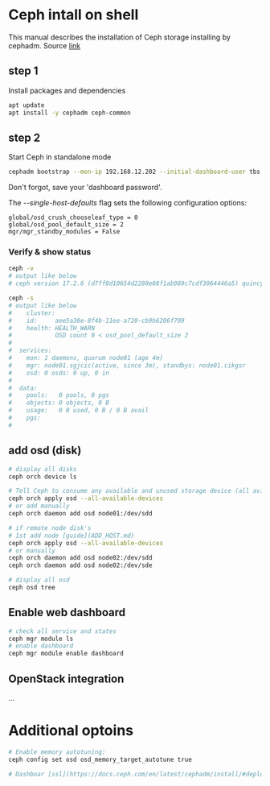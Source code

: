 # Ceph intall on shell
This manual describes the installation of Ceph storage installing by cephadm.
Source [link](https://docs.ceph.com/en/latest/cephadm/install)

## step 1
Install packages and dependencies
```bash
apt update
apt install -y cephadm ceph-common
```

## step 2
Start Ceph in standalone mode
```bash
cephadm bootstrap --mon-ip 192.168.12.202 --initial-dashboard-user tbs --initial-dashboard-password P@ssw0rd --dashboard-password-noupdate --cluster-network 192.168.12.0/24 --single-host-defaults >> ceph_installation.log 2>&1 
```
Don't forgot, save your 'dashboard password'. 

The _--single-host-defaults_ flag sets the following configuration options:
```
global/osd_crush_chooseleaf_type = 0
global/osd_pool_default_size = 2
mgr/mgr_standby_modules = False
```

### Verify & show status
```bash
ceph -v
# output like below
# ceph version 17.2.6 (d7ff0d10654d2280e08f1ab989c7cdf3064446a5) quincy (stable)

ceph -s
# output like below
#    cluster:
#    id:     aee5a38e-8f4b-11ee-a720-cb9b6206f709
#    health: HEALTH_WARN
#            OSD count 0 < osd_pool_default_size 2
# 
#  services:
#    mon: 1 daemons, quorum node01 (age 4m)
#    mgr: node01.sgjcic(active, since 3m), standbys: node01.cikgsr
#    osd: 0 osds: 0 up, 0 in
# 
#  data:
#    pools:   0 pools, 0 pgs
#    objects: 0 objects, 0 B
#    usage:   0 B used, 0 B / 0 B avail
#    pgs:     
#
```

## add osd (disk)

```bash
# display all disks
ceph orch device ls

# Tell Ceph to consume any available and unused storage device (all avialable disks join to cluster)
ceph orch apply osd --all-available-devices
# or add manually
ceph orch daemon add osd node01:/dev/sdd

# if remote node disk's 
# 1st add node [guide](ADD_HOST.md)
ceph orch apply osd --all-available-devices
# or manually
ceph orch daemon add osd node02:/dev/sdd
ceph orch daemon add osd node02:/dev/sde

# display all osd
ceph osd tree
```

## Enable web dashboard
```bash
# check all service and states
ceph mgr module ls
# enable dashboard
ceph mgr module enable dashboard
```
##  OpenStack integration
...

# Additional optoins
```bash
# Enable memory autotuning:
ceph config set osd osd_memory_target_autotune true

# Dashboar [ssl](https://docs.ceph.com/en/latest/cephadm/install/#deployment-with-ca-signed-ssh-keys)
```
